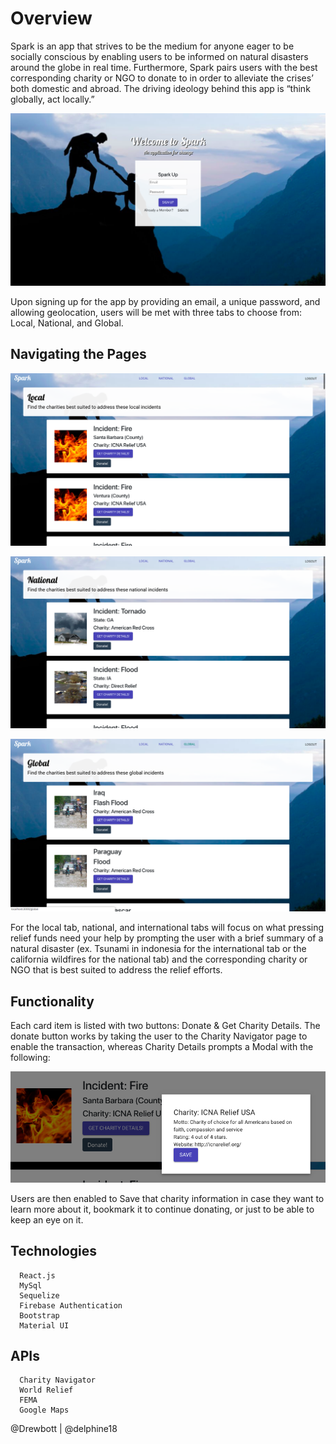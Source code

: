 # Overview

Spark is an app that strives to be the medium for anyone eager to be socially conscious by enabling users to be informed on natural disasters around the globe in real time. Furthermore, Spark pairs users with the best corresponding charity or NGO to donate to in order to alleviate the crises’ both domestic and abroad. The driving ideology behind this app is “think globally, act locally.” 

![Home Page](/resources/images/Home_page.png "Home Page")

Upon signing up for the app by providing an email, a unique password, and allowing geolocation, users will be met with three tabs to choose from: Local, National, and Global. 

## Navigating the Pages
![Local](/resources/images/Local.png "Local")

![National](/resources/images/National.png "National")

![Global](/resources/images/Global.png "Global")

For the local tab, national, and international tabs will focus on what pressing relief funds need your help by prompting the user with a brief summary of a natural disaster (ex. Tsunami in indonesia for the international tab or the california wildfires for the national tab) and the corresponding charity or NGO that is best suited to address the relief efforts. 

## Functionality 

Each card item is listed with two buttons: Donate & Get Charity Details. 
The donate button works by taking the user to the Charity Navigator page to enable the transaction, whereas Charity Details prompts a Modal with the following: 

![Charity Details](/resources/images/Charity_Details.png "Charity Details")

Users are then enabled to Save that charity information in case they want to learn more about it, bookmark it to continue donating, or just to be able to keep an eye on it. 

## Technologies
      React.js
      MySql
      Sequelize
      Firebase Authentication
      Bootstrap
      Material UI

## APIs
      Charity Navigator
      World Relief
      FEMA
      Google Maps

@Drewbott | @delphine18